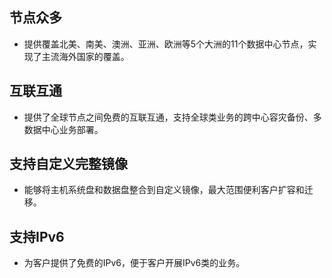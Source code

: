 ## 节点众多
- 提供覆盖北美、南美、澳洲、亚洲、欧洲等5个大洲的11个数据中心节点，实现了主流海外国家的覆盖。

## 互联互通
- 提供了全球节点之间免费的互联互通，支持全球类业务的跨中心容灾备份、多数据中心业务部署。

## 支持自定义完整镜像
- 能够将主机系统盘和数据盘整合到自定义镜像，最大范围便利客户扩容和迁移。

## 支持IPv6
- 为客户提供了免费的IPv6，便于客户开展IPv6类的业务。




